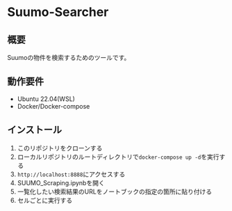# Suumo-Searcher
## 概要
Suumoの物件を検索するためのツールです。
## 動作要件
- Ubuntu 22.04(WSL)
- Docker/Docker-compose
## インストール
1. このリポジトリをクローンする
2. ローカルリポジトリのルートディレクトリで`docker-compose up -d`を実行する
3. `http://localhost:8888`にアクセスする
4. SUUMO_Scraping.ipynbを開く
5. 一覧化したい検索結果のURLをノートブックの指定の箇所に貼り付ける
5. セルごとに実行する